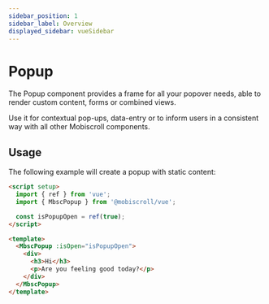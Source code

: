 ```yaml
---
sidebar_position: 1
sidebar_label: Overview
displayed_sidebar: vueSidebar
---
```


# Popup

The Popup component provides a frame for all your popover needs, able to render custom content, forms or combined views.

Use it for contextual pop-ups, data-entry or to inform users in a consistent way with all other Mobiscroll components.

## Usage

The following example will create a popup with static content:

```html
<script setup>
  import { ref } from 'vue';
  import { MbscPopup } from '@mobiscroll/vue';

  const isPopupOpen = ref(true);
</script>

<template>
  <MbscPopup :isOpen="isPopupOpen">
    <div>
      <h3>Hi</h3>
      <p>Are you feeling good today?</p>
    </div>
  </MbscPopup>
</template>
```
